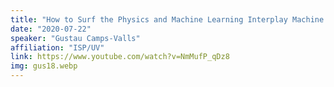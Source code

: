 ```yaml
---
title: "How to Surf the Physics and Machine Learning Interplay Machine Learning for Science and Engineering (MLSE) 2020"
date: "2020-07-22"
speaker: "Gustau Camps-Valls"
affiliation: "ISP/UV"
link: https://www.youtube.com/watch?v=NmMufP_qDz8
img: gus18.webp
---
```

